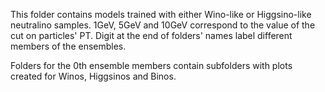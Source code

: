 This folder contains models trained with either Wino-like or Higgsino-like neutralino samples. 1GeV, 5GeV and 10GeV correspond to the value of the cut on particles' PT. Digit at the end of folders' names label different members of the ensembles.

Folders for the 0th ensemble members contain subfolders with plots created for Winos, Higgsinos and Binos. 